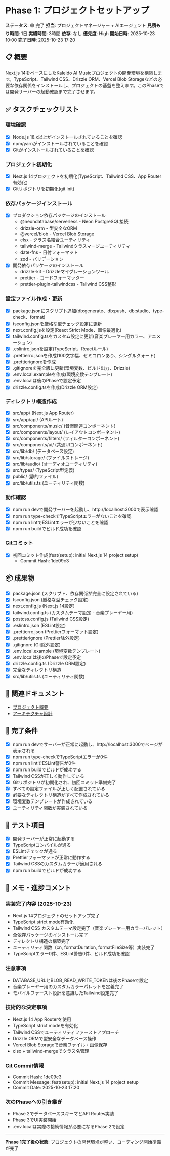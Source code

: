# Phase 1: プロジェクトセットアップ

**ステータス**: 🟢 完了
**担当**: プロジェクトマネージャー + AIエージェント
**見積もり時間**: 1日
**実績時間**: 3時間
**依存**: なし
**優先度**: High
**開始日時**: 2025-10-23 10:00
**完了日時**: 2025-10-23 17:20

## 📋 概要

Next.js 14をベースにしたKaleido AI Musicプロジェクトの開発環境を構築します。TypeScript、Tailwind CSS、Drizzle ORM、Vercel Blob Storageなどの必要な依存関係をインストールし、プロジェクトの基盤を整えます。このPhaseでは開発サーバーの起動確認まで完了させます。

## ✅ タスクチェックリスト

### 環境確認
- [x] Node.js 18.x以上がインストールされていることを確認
- [x] npm/yarnがインストールされていることを確認
- [x] Gitがインストールされていることを確認

### プロジェクト初期化
- [x] Next.js 14プロジェクトを初期化(TypeScript、Tailwind CSS、App Router有効化)
- [x] Gitリポジトリを初期化(git init)

### 依存パッケージインストール
- [x] プロダクション依存パッケージのインストール
  - @neondatabase/serverless - Neon PostgreSQL接続
  - drizzle-orm - 型安全なORM
  - @vercel/blob - Vercel Blob Storage
  - clsx - クラス名結合ユーティリティ
  - tailwind-merge - Tailwindクラスマージユーティリティ
  - date-fns - 日付フォーマット
  - zod - バリデーション
- [x] 開発依存パッケージのインストール
  - drizzle-kit - Drizzleマイグレーションツール
  - prettier - コードフォーマッター
  - prettier-plugin-tailwindcss - Tailwind CSS整形

### 設定ファイル作成・更新
- [x] package.jsonにスクリプト追加(db:generate、db:push、db:studio、type-check、format)
- [x] tsconfig.jsonを厳格な型チェック設定に更新
- [x] next.config.jsを設定(React Strict Mode、画像最適化)
- [x] tailwind.config.tsをカスタム設定に更新(音楽プレーヤー用カラー、アニメーション)
- [x] .eslintrc.jsonを設定(TypeScript、Reactルール)
- [x] .prettierrc.jsonを作成(100文字幅、セミコロンあり、シングルクォート)
- [x] .prettierignoreを作成
- [x] .gitignoreを完全版に更新(環境変数、ビルド出力、Drizzle)
- [x] .env.local.exampleを作成(環境変数テンプレート)
- [x] .env.localは後のPhaseで設定予定
- [x] drizzle.config.tsを作成(Drizzle ORM設定)

### ディレクトリ構造作成
- [x] src/app/ (Next.js App Router)
- [x] src/app/api/ (APIルート)
- [x] src/components/music/ (音楽関連コンポーネント)
- [x] src/components/layout/ (レイアウトコンポーネント)
- [x] src/components/filters/ (フィルターコンポーネント)
- [x] src/components/ui/ (共通UIコンポーネント)
- [x] src/lib/db/ (データベース設定)
- [x] src/lib/storage/ (ファイルストレージ)
- [x] src/lib/audio/ (オーディオユーティリティ)
- [x] src/types/ (TypeScript型定義)
- [x] public/ (静的ファイル)
- [x] src/lib/utils.ts (ユーティリティ関数)

### 動作確認
- [x] npm run devで開発サーバーを起動し、http://localhost:3000で表示確認
- [x] npm run type-checkでTypeScriptエラーがないことを確認
- [x] npm run lintでESLintエラーが少ないことを確認
- [x] npm run buildでビルド成功を確認

### Gitコミット
- [x] 初回コミット作成(feat(setup): initial Next.js 14 project setup)
  - Commit Hash: 1de09c3

## 📦 成果物

- [x] package.json (スクリプト、依存関係が完全に設定されている)
- [x] tsconfig.json (厳格な型チェック設定)
- [x] next.config.js (Next.js 14設定)
- [x] tailwind.config.ts (カスタムテーマ設定 - 音楽プレーヤー用)
- [x] postcss.config.js (Tailwind CSS設定)
- [x] .eslintrc.json (ESLint設定)
- [x] .prettierrc.json (Prettierフォーマット設定)
- [x] .prettierignore (Prettier除外設定)
- [x] .gitignore (Git除外設定)
- [x] .env.local.example (環境変数テンプレート)
- [x] .env.localは後のPhaseで設定予定
- [x] drizzle.config.ts (Drizzle ORM設定)
- [x] 完全なディレクトリ構造
- [x] src/lib/utils.ts (ユーティリティ関数)

## 🔗 関連ドキュメント

- [プロジェクト概要](../../idea/01-project-overview.md)
- [アーキテクチャ設計](../../idea/02-architecture.md)

## 🎯 完了条件

- [x] npm run devでサーバーが正常に起動し、http://localhost:3000でページが表示される
- [x] npm run type-checkでTypeScriptエラーが0件
- [x] npm run lintでESLint警告が0件
- [x] npm run buildでビルドが成功する
- [x] Tailwind CSSが正しく動作している
- [x] Gitリポジトリが初期化され、初回コミット準備完了
- [x] すべての設定ファイルが正しく配置されている
- [x] 必要なディレクトリ構造がすべて作成されている
- [x] 環境変数テンプレートが作成されている
- [x] ユーティリティ関数が実装されている

## 🧪 テスト項目

- [x] 開発サーバーが正常に起動する
- [x] TypeScriptコンパイルが通る
- [x] ESLintチェックが通る
- [x] Prettierフォーマットが正常に動作する
- [x] Tailwind CSSのカスタムカラーが適用される
- [x] npm run buildでビルドが成功する

## 📝 メモ・進捗コメント

### 実装完了内容 (2025-10-23)
- Next.js 14プロジェクトのセットアップ完了
- TypeScript strict mode有効化
- Tailwind CSS カスタムテーマ設定完了（音楽プレーヤー用カラーパレット）
- 全依存パッケージのインストール完了
- ディレクトリ構造の構築完了
- ユーティリティ関数（cn, formatDuration, formatFileSize等）実装完了
- TypeScriptエラー0件、ESLint警告0件、ビルド成功を確認

### 注意事項
- DATABASE_URLとBLOB_READ_WRITE_TOKENは後のPhaseで設定
- 音楽プレーヤー用のカスタムカラーパレットを定義完了
- モバイルファースト設計を意識したTailwind設定完了

### 技術的な決定事項
- Next.js 14 App Routerを使用
- TypeScript strict modeを有効化
- Tailwind CSSでユーティリティファーストアプローチ
- Drizzle ORMで型安全なデータベース操作
- Vercel Blob Storageで音楽ファイル・画像保存
- clsx + tailwind-mergeでクラス名管理

### Git Commit情報
- Commit Hash: 1de09c3
- Commit Message: feat(setup): initial Next.js 14 project setup
- Commit Date: 2025-10-23 17:20

### 次のPhaseへの引き継ぎ
- Phase 2でデータベーススキーマとAPI Routes実装
- Phase 3でUI実装開始
- .env.localは実際の接続情報が必要になるPhase 2で設定

---

**Phase 1完了後の状態**: プロジェクトの開発環境が整い、コーディング開始準備が完了
